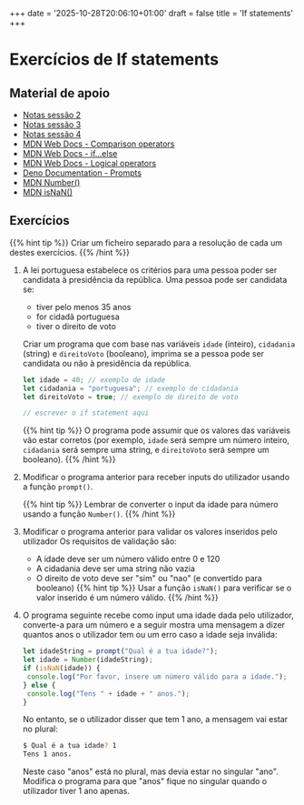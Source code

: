 +++
date = '2025-10-28T20:06:10+01:00'
draft = false
title = 'If statements'
+++


# Exercícios de If statements

## Material de apoio

- [Notas sessão 2](../sessoes/002_20250926/#estrutura-condicional-if)
- [Notas sessão 3](../sessoes/003_20251010/#mais-sobre-condicionais)
- [Notas sessão 4](../sessoes/004_20251020/#exercícios-práticos-sobre-condicionais)
- [MDN Web Docs - Comparison operators](https://developer.mozilla.org/en-US/docs/Web/JavaScript/Reference/Operators/Comparison_Operators)
- [MDN Web Docs - if...else](https://developer.mozilla.org/en-US/docs/Web/JavaScript/Reference/Statements/if...else)
- [MDN Web Docs - Logical operators](https://developer.mozilla.org/en-US/docs/Web/JavaScript/Reference/Operators/Logical_Operators)
- [Deno Documentation - Prompts](https://docs.deno.com/examples/prompts/)
- [MDN Number()](https://developer.mozilla.org/en-US/docs/Web/JavaScript/Reference/Global_Objects/Number/Number)
- [MDN isNaN()](https://developer.mozilla.org/en-US/docs/Web/JavaScript/Reference/Global_Objects/isNaN)

## Exercícios

{{% hint tip %}}
Criar um ficheiro separado para a resolução de cada um destes exercícios.
{{% /hint %}}

1. A lei portuguesa estabelece os critérios para uma pessoa poder ser candidata à presidência da república.
   Uma pessoa pode ser candidata se:
    - tiver pelo menos 35 anos
    - for cidadã portuguesa
    - tiver o direito de voto

   Criar um programa que com base nas variáveis `idade` (inteiro), `cidadania` (string) e `direitoVoto` (booleano), imprima se a pessoa pode ser candidata ou não à presidência da república.

   ```javascript
   let idade = 40; // exemplo de idade
   let cidadania = "portuguesa"; // exemplo de cidadania
   let direitoVoto = true; // exemplo de direito de voto
   
   // escrever o if statement aqui
   ```
   {{% hint tip %}}
   O programa pode assumir que os valores das variáveis vão estar corretos (por exemplo, `idade` será sempre um número inteiro, `cidadania` será sempre uma string, e `direitoVoto` será sempre um booleano).
   {{% /hint %}}
2. Modificar o programa anterior para receber inputs do utilizador usando a função `prompt()`.

   {{% hint tip %}}
   Lembrar de converter o input da idade para número usando a função `Number()`. 
   {{% /hint %}}
3. Modificar o programa anterior para validar os valores inseridos pelo utilizador
   Os requisitos de validação são:
    - A idade deve ser um número válido entre 0 e 120
    - A cidadania deve ser uma string não vazia
    - O direito de voto deve ser "sim" ou "nao" (e convertido para booleano)
   {{% hint tip %}}
   Usar a função `isNaN()` para verificar se o valor inserido é um número válido.
   {{% /hint %}}
4. O programa seguinte recebe como input uma idade dada pelo utilizador, converte-a para um número e a seguir mostra uma mensagem a dizer quantos anos o utilizador tem ou um erro caso a idade seja inválida:
   ```javascript
   let idadeString = prompt("Qual é a tua idade?");
   let idade = Number(idadeString);
   if (isNaN(idade)) {
    console.log("Por favor, insere um número válido para a idade.");
   } else {
    console.log("Tens " + idade + " anos.");
   }
   ```
   No entanto, se o utilizador disser que tem 1 ano, a mensagem vai estar no plural:
   ```bash
   $ Qual é a tua idade? 1
   Tens 1 anos.
   ```
   Neste caso "anos" está no plural, mas devia estar no singular "ano".
   Modifica o programa para que "anos" fique no singular quando o utilizador tiver 1 ano apenas.
   